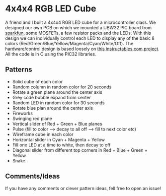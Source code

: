 4x4x4 RGB LED Cube
========

A friend and I built a 4x4x4 RGB LED cube for a microcontroller class.  We designed our own PCB on which we mounted a UBW32 PIC board from [sparkfun](http://sparkfun.com), some MOSFETs, a few resistor packs and the LEDs.  With this design we can individually control each LED to display any of the basic 8 colors (Red/Green/Blue/Yellow/Magenta/Cyan/White/Off).  The hardware/control design is based loosely on [this instructables.com project](http://www.instructables.com/id/LED-Cube-4x4x4).  All the code is in C using the PIC32 libraries.

## Patterns
* Solid cube of each color
* Random column in random color for 20 seconds
* Rotate a green plane around the center axis
* Grey code bubble expand from center
* Random LED in random color for 30 seconds
* Rotate blue plan around the center axis
* Fireworks
* Swinging red plane
* Vertical slider of Red + Green + Blue planes
* Pulse (fill to color --> decay to all off --> fill to next color etc)
* Wireframe cube in each color
* Horizontal slider in Cyan + Magenta + Yellow
* Fill one LED at a time to white, then decay to off
* Diagonal slider from different top corners in Red + Blue + Green + Yellow
* Snake

## Comments/Ideas
If you have any comments or clever pattern ideas, fell free to open an issue!
